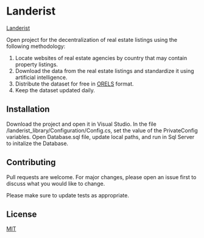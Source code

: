 # Landerist

[Landerist](https://landerist.com)

Open project for the decentralization of real estate listings using the following methodology:

1. Locate websites of real estate agencies by country that may contain property listings.
2. Download the data from the real estate listings and standardize it using artificial intelligence.
3. Distribute the dataset for free in [ORELS](https://github.com/techjb/Open-Real-Estate-Listings-Schema) format.
4. Keep the dataset updated daily.

## Installation

Download the project and open it in Visual Studio. In the file /landerist_library/Configuration/Config.cs, set the value of the PrivateConfig variables.
Open Database.sql file, update local paths, and run in Sql Server to initalize the Database.

## Contributing

Pull requests are welcome. For major changes, please open an issue first
to discuss what you would like to change.

Please make sure to update tests as appropriate.

## License

[MIT](https://choosealicense.com/licenses/mit/)